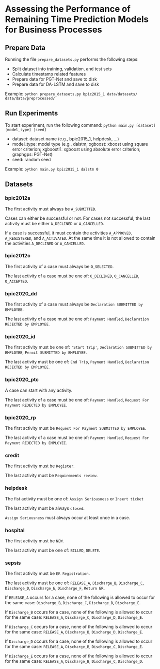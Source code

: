 # Assessing the Performance of Remaining Time Prediction Models for Business Processes

## Prepare Data

Running the file ```prepare_datasets.py``` performs the following steps:
- Split dataset into training, validation, and test sets
- Calculate timestamp related features
- Prepare data for PGT-Net and save to disk
- Prepare data for DA-LSTM and save to disk

Example:
```python prepare_datasets.py bpic2015_1 data/datasets/ data/data/preprocessed/```

## Run Experiments

To start experiment, run the following command:
```python main.py [dataset] [model_type] [seed]```

- dataset: dataset name (e.g., bpic2015_1, helpdesk, ...)
- model_type: model type (e.g., dalstm; xgboost: xboost using square error criterion; xgboostl1: xgboost using absolute 
error criterion; graphgps: PGT-Net)
- seed: random seed

Example:
```python main.py bpic2015_1 dalstm 0```


## Datasets

### bpic2012a

The first activity must always be ```A_SUBMITTED```. 

Cases can either be successful or not. For cases not successful, the last activity must be either ```A_DECLINED``` or 
```A_CANCELLED```. 

If a case is successful, it must contain the activities ```A_APPROVED```, ```A_REGISTERED```, and ```A_ACTIVATED```. 
At the same time it is not allowed to contain the activities ```A_DECLINED``` or ```A_CANCELLED```.


### bpic2012o

The first activity of a case must always be ```O_SELECTED```.

The last activity of a case must be one of: ```O_DECLINED```, ```O_CANCELLED```, ```O_ACCEPTED```.


### bpic2020_dd

The first activity of a case must always be ```Declaration SUBMITTED by EMPLOYEE```.

The last activity of a case must be one of: ```Payment Handled```, ```Declaration REJECTED by EMPLOYEE```.


### bpic2020_id

The first activity must be one of: ```'Start trip'```, ```Declaration SUBMITTED by EMPLOYEE```, 
```Permit SUBMITTED by EMPLOYEE```.

The last activity must be one of: ```End Trip```, ```Payment Handled```, ```Declaration REJECTED by EMPLOYEE```.


### bpic2020_ptc

A case can start with any activity.

The last activity of a case must be one of: ```Payment Handled```, ```Request For Payment REJECTED by EMPLOYEE```.


### bpic2020_rp

The first activity must be ```Request For Payment SUBMITTED by EMPLOYEE```.

The last activity of a case must be one of: ```Payment Handled```, ```Request For Payment REJECTED by EMPLOYEE```.


### credit

The first activity must be ```Register```.

The last activity must be ```Requirements review```.


### helpdesk

The fist activity must be one of: ```Assign Seriousness``` or ```Insert ticket```

The last activity must be always ```closed```. 

```Assign Seriousness``` must always occur at least once in a case.


### hospital

The first activity must be ```NEW```.

The last activity must be one of: ```BILLED```, ```DELETE```.


### sepsis

The first activity must be ```ER Registration```.

The last activity must be one of: ```RELEASE_A```, ```Discharge_B```, ```Discharge_C```, ```Discharge_D```, 
```Discharge_E```, ```Discharge_F```, ```Return ER```.

If ```RELEASE_A``` occurs for a case, none of the following is allowed to occur for the same case: ```Discharge_B```, ```Discharge_C```, 
```Discharge_D```, ```Discharge_E```.

If ```Discharge_B``` occurs for a case, none of the following is allowed to occur for the same case: ```RELEASE_A```, ```Discharge_C```, 
```Discharge_D```, ```Discharge_E```.

If ```Discharge_C``` occurs for a case, none of the following is allowed to occur for the same case: ```RELEASE_A```, ```Discharge_B```, 
```Discharge_D```, ```Discharge_E```.

If ```Discharge_D``` occurs for a case, none of the following is allowed to occur for the same case: ```RELEASE_A```, ```Discharge_B```, 
```Discharge_C```, ```Discharge_E```.

If ```Discharge_E``` occurs for a case, none of the following is allowed to occur for the same case: ```RELEASE_A```, ```Discharge_B```, 
```Discharge_C```, ```Discharge_D```.